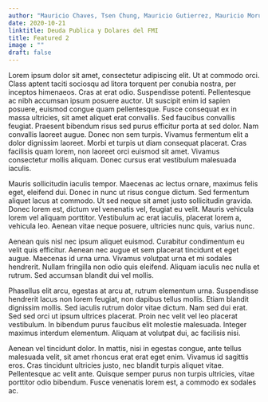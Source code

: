 ```yaml
---
author: "Mauricio Chaves, Tsen Chung, Mauricio Gutierrez, Mauricio Morua"
date: 2020-10-21
linktitle: Deuda Publica y Dolares del FMI
title: Featured 2
image : ""
draft: false
---
```


Lorem ipsum dolor sit amet, consectetur adipiscing elit. Ut at commodo orci. Class aptent taciti sociosqu ad litora torquent per conubia nostra, per inceptos himenaeos. Cras at erat odio. Suspendisse potenti. Pellentesque ac nibh accumsan ipsum posuere auctor. Ut suscipit enim id sapien posuere, euismod congue quam pellentesque. Fusce consequat ex in massa ultricies, sit amet aliquet erat convallis. Sed faucibus convallis feugiat. Praesent bibendum risus sed purus efficitur porta at sed dolor. Nam convallis laoreet augue. Donec non sem turpis. Vivamus fermentum elit a dolor dignissim laoreet. Morbi et turpis ut diam consequat placerat. Cras facilisis quam lorem, non laoreet orci euismod sit amet. Vivamus consectetur mollis aliquam. Donec cursus erat vestibulum malesuada iaculis.

Mauris sollicitudin iaculis tempor. Maecenas ac lectus ornare, maximus felis eget, eleifend dui. Donec in nunc ut risus congue dictum. Sed fermentum aliquet lacus at commodo. Ut sed neque sit amet justo sollicitudin gravida. Donec lorem est, dictum vel venenatis vel, feugiat eu velit. Mauris vehicula lorem vel aliquam porttitor. Vestibulum ac erat iaculis, placerat lorem a, vehicula leo. Aenean vitae neque posuere, ultricies nunc quis, varius nunc.

Aenean quis nisl nec ipsum aliquet euismod. Curabitur condimentum eu velit quis efficitur. Aenean nec augue et sem placerat tincidunt et eget augue. Maecenas id urna urna. Vivamus volutpat urna et mi sodales hendrerit. Nullam fringilla non odio quis eleifend. Aliquam iaculis nec nulla et rutrum. Sed accumsan blandit dui vel mollis.

Phasellus elit arcu, egestas at arcu at, rutrum elementum urna. Suspendisse hendrerit lacus non lorem feugiat, non dapibus tellus mollis. Etiam blandit dignissim mollis. Sed iaculis rutrum dolor vitae dictum. Nam sed dui erat. Sed sed orci ut ipsum ultrices placerat. Proin nec velit vel leo placerat vestibulum. In bibendum purus faucibus elit molestie malesuada. Integer maximus interdum elementum. Aliquam at volutpat dui, ac facilisis nisi.

Aenean vel tincidunt dolor. In mattis, nisi in egestas congue, ante tellus malesuada velit, sit amet rhoncus erat erat eget enim. Vivamus id sagittis eros. Cras tincidunt ultricies justo, nec blandit turpis aliquet vitae. Pellentesque ac velit ante. Quisque semper purus non turpis ultricies, vitae porttitor odio bibendum. Fusce venenatis lorem est, a commodo ex sodales ac.
